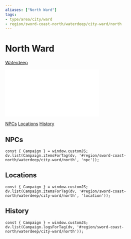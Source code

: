 ```yaml
---
aliases: ["North Ward"]
tags: 
- type/area/city/ward
- region/sword-coast-north/waterdeep/city-ward/north
---
```

# North Ward
<span class="subhead">[Waterdeep](../waterdeep.md)</span>

![North Ward](compendium/adventures/waterdeep-dragon-heist/11-volos-waterdeep-enchiridion/volos-guide-3-wards.md#North%20Ward)


<span class="nav">[NPCs](#NPCs) [Locations](#Locations) [History](#History)</span>

## NPCs

```dataviewjs
const { Campaign } = window.customJS;
dv.list(Campaign.itemsForTag(dv, '#region/sword-coast-north/waterdeep/city-ward/north', 'npc'));
```

## Locations

```dataviewjs
const { Campaign } = window.customJS;
dv.list(Campaign.itemsForTag(dv, '#region/sword-coast-north/waterdeep/city-ward/north', 'location'));
```

## History
```dataviewjs
const { Campaign } = window.customJS;
dv.list(Campaign.logsForTag(dv, '#region/sword-coast-north/waterdeep/city-ward/north'));
```